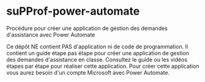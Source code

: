 # suPProf-power-automate
 Procédure pour créer une application de gestion des demandes d'assistance avec Power Automate

Ce dépôt NE contient PAS d'application ni de code de programmation. Il contient un guide étape pas étape pour créer une application de gestion des demandes d'assistance en classe. Consultez le guide ou les vidéos étapes par étape pour réaliser cette application. Pour créer cette application vous aurez besoin d'un compte Microsoft avec Power Automate. 
